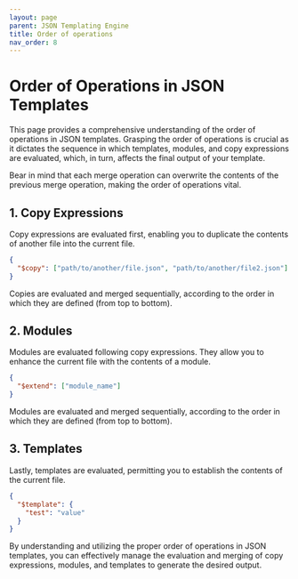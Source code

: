 ```yaml
---
layout: page
parent: JSON Templating Engine
title: Order of operations
nav_order: 8
---
```


# Order of Operations in JSON Templates

This page provides a comprehensive understanding of the order of operations in JSON templates. Grasping the order of operations is crucial as it dictates the sequence in which templates, modules, and copy expressions are evaluated, which, in turn, affects the final output of your template.

Bear in mind that each merge operation can overwrite the contents of the previous merge operation, making the order of operations vital.

## 1. Copy Expressions

Copy expressions are evaluated first, enabling you to duplicate the contents of another file into the current file.

```json
{
  "$copy": ["path/to/another/file.json", "path/to/another/file2.json"]
}
```

Copies are evaluated and merged sequentially, according to the order in which they are defined (from top to bottom).

## 2. Modules

Modules are evaluated following copy expressions. They allow you to enhance the current file with the contents of a module.

```json
{
  "$extend": ["module_name"]
}
```

Modules are evaluated and merged sequentially, according to the order in which they are defined (from top to bottom).

## 3. Templates

Lastly, templates are evaluated, permitting you to establish the contents of the current file.

```json
{
  "$template": {
    "test": "value"
  }
}
```

By understanding and utilizing the proper order of operations in JSON templates, you can effectively manage the evaluation and merging of copy expressions, modules, and templates to generate the desired output.